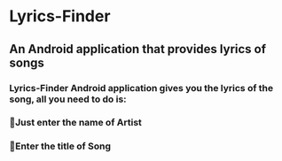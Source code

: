 # Lyrics-Finder
## An Android application that provides lyrics of songs

### Lyrics-Finder Android application gives you the lyrics of the song, all you need to do is:
### 🔰Just enter the name of Artist
### 🔰Enter the title of Song

